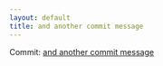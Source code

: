 ```yaml
---
layout: default
title: and another commit message
---
```


Commit: [and another commit message](https://github.com/DanGahanCGI/DanGahanCGI.github.io/commit/cb61b9d235bc75c1233049c7cc53714b4f2c8d47)

